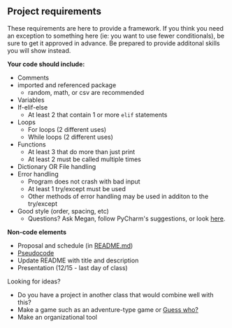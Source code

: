 ## Project requirements
These requirements are here to provide a framework. If you think you need an exception to something here (ie: you want to use fewer conditionals), be sure to get it approved in advance. Be prepared to provide additonal skills you will show instead.

**Your code should include:**
* Comments
* imported and referenced package 
  * random, math, or csv are recommended
* Variables
* If-elif-else
  * At least 2 that contain 1 or more `elif` statements
* Loops
  * For loops (2 different uses)
  * While loops (2 different uses)
* Functions
  * At least 3 that do more than just print
  * At least 2 must be called multiple times
* Dictionary OR File handling
* Error handling
  * Program does not crash with bad input
  * At least 1 try/except must be used
  * Other methods of error handling may be used in additon to the try/except
* Good style (order, spacing, etc)
  * Questions? Ask Megan, follow PyCharm's suggestions, or look [here](https://realpython.com/python-pep8/).
  
**Non-code elements**  
* Proposal and schedule (in [README.md](README.md))
* [Pseudocode](pseudocode.md)
* Update README with title and description
* Presentation (12/15 - last day of class)

Looking for ideas?
* Do you have a project in another class that would combine well with this?
* Make a game such as an adventure-type game or [Guess who?](https://en.wikipedia.org/wiki/Guess_Who%3F)
* Make an organizational tool
